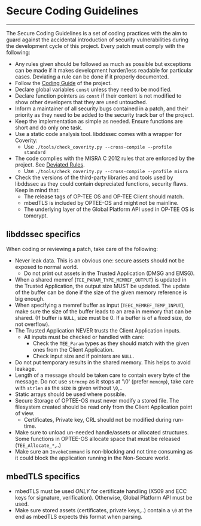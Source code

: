 # Secure Coding Guidelines
---

The Secure Coding Guidelines is a set of coding practices with the aim to guard
against the accidental introduction of security vulnerabilities during the
development cycle of this project. Every patch must comply with the following:

- Any rules given should be followed as much as possible but exceptions can be
made if it makes development harder/less readable for particular cases.
Deviating a rule can be done if it properly documented.
- Follow the [Coding Guide](code_style.md) of the project.
- Declare global variables `const` unless they need to be modified.
- Declare function pointers as `const` if their content is not modified to show
other developers that they are used untouched.
- Inform a maintainer of all security bugs contained in a patch, and their
priority as they need to be added to the security track bar of the project.
- Keep the implementation as simple as needed. Ensure functions are short and do
only one task.
- Use a static code analysis tool. libddssec comes with a wrapper for Coverity:
  - Use `./tools/check_coverity.py --cross-compile --profile standard`
- The code complies with the MISRA C 2012 rules that are enforced by the
project. See [Deviated Rules](../tools/misra.config).
  - Use `./tools/check_coverity.py --cross-compile --profile misra`
- Check the versions of the third-party libraries and tools used by libddssec as
they could contain depreciated functions, security flaws. Keep in mind that:
  - The release tags of OP-TEE OS and OP-TEE Client should match.
  - mbedTLS is included by OPTEE-OS and might not be mainline.
  - The underlying layer of the Global Platform API used in OP-TEE OS is
  tomcrypt.

## libddssec specifics

When coding or reviewing a patch, take care of the following:

- Never leak data. This is an obvious one: secure assets should not be exposed
to normal world.
  - Do not print out assets in the Trusted Application (DMSG and EMSG).
- When a shared memref (`TEE_PARAM_TYPE_MEMREF_OUTPUT`) is updated in the
Trusted Application, the output size MUST be updated. The update of the buffer
can be done if the size of the given memory reference is big enough.
- When specifying a memref buffer as input (`TEEC_MEMREF_TEMP_INPUT`), make sure
the size of the buffer leads to an area in memory that can be shared. (If buffer
is `NULL`, size must be 0. If a buffer is of a fixed size, do not overflow).
- The Trusted Application NEVER trusts the Client Application inputs.
  - All inputs must be checked or handled with care:
    - Check the `TEE_Param` types as they should match with the given ones from
    the Client Application.
    - Check input size and if pointers are `NULL`.
- Do not put temporary results in the shared memory. This helps to avoid
leakage.
- Length of a message should be taken care to contain every byte of the message.
Do not use `strncmp` as it stops at '\0' (prefer `memcmp`), take care with
`strlen` as the size is given without `\0`,..
- Static arrays should be used where possible.
- Secure Storage of OPTEE-OS must never modify a stored file. The filesystem
created should be read only from the Client Application point of view.
  - Certificates, Private key, CRL should not be modified during run-time.
- Make sure to unload un-needed handle/assets or allocated structures. Some
functions in OPTEE-OS allocate space that must be released (`TEE_Allocate_*`,..)
- Make sure an `InvokeCommand` is non-blocking and not time consuming as it
could block the application running in the Non-Secure world.

## mbedTLS specifics

- mbedTLS must be used *ONLY* for certificate handling (X509 and ECC keys for
signature, verification). Otherwise, Global Platform API must be used.
- Make sure stored assets (certificates, private keys,..) contain a `\0` at the
end as mbedTLS expects this format when parsing.
